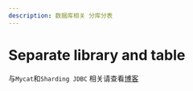 ```yaml
---
description: 数据库相关 分库分表
---
```


# Separate library and table

与`Mycat`和`Sharding JDBC` 相关请查看[博客](http://t.csdnimg.cn/1HCDc)
